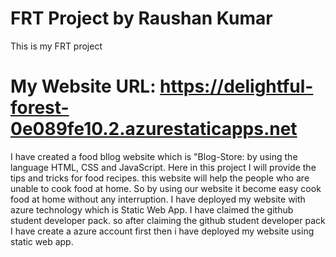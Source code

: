 # FRT Project by Raushan Kumar
This is my FRT project 
# My Website URL: https://delightful-forest-0e089fe10.2.azurestaticapps.net

I have created a food bllog website which is "Blog-Store: by using the language HTML, CSS and JavaScript. Here in this project I will provide the tips and tricks for food recipes. this website will help the people who are unable to cook food at home. So by using our website it become easy cook food at home without any interruption.
I have deployed my website with azure technology which is Static Web App. I have claimed the github student developer pack. so after claiming the github student developer pack I have create a azure account first then i have deployed my website using static web app.
